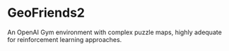 # GeoFriends2
An OpenAI Gym environment with complex puzzle maps, highly adequate for reinforcement learning approaches.
